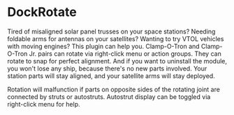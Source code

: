 # DockRotate

Tired of misaligned solar panel trusses on your space stations? Needing foldable arms for antennas on your satellites? Wanting to try VTOL vehicles with moving engines? This plugin can help you.
Clamp-O-Tron and Clamp-O-Tron Jr. pairs can rotate via right-click menu or action groups.
They can rotate to snap for perfect alignment.
And if you want to uninstall the module, you won't lose any ship, because there's no new parts involved. Your station parts will stay aligned, and your satellite arms will stay deployed.

Rotation will malfunction if parts on opposite sides of the rotating joint are connected by struts or autostruts. Autostrut display can be toggled via right-click menu for help.
